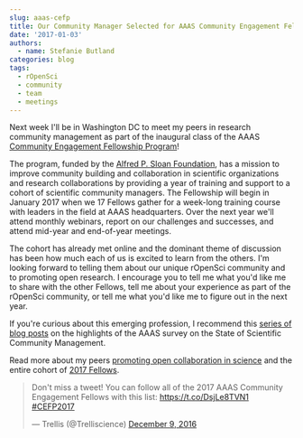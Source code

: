 ```yaml
---
slug: aaas-cefp
title: Our Community Manager Selected for AAAS Community Engagement Fellowship Program
date: '2017-01-03'
authors:
  - name: Stefanie Butland
categories: blog
tags:
  - rOpenSci
  - community
  - team
  - meetings
---
```


Next week I'll be in Washington DC to meet my peers in research community management as part of the inaugural class of the AAAS [Community Engagement Fellowship Program](https://www.aaas.org/cefp/meet-our-fellows)!

The program, funded by the [Alfred P. Sloan Foundation](https://sloan.org/), has a mission to improve community building and collaboration in scientific organizations and research collaborations by providing a year of training and support to a cohort of scientific community managers. The Fellowship will begin in January 2017 when we 17 Fellows gather for a week-long training course with leaders in the field at AAAS headquarters. Over the next year we'll attend monthly webinars, report on our challenges and successes, and attend mid-year and end-of-year meetings.

The cohort has already met online and the dominant theme of discussion has been how much each of us is excited to learn from the others. I'm looking forward to telling them about our unique rOpenSci community and to promoting open research. I encourage you to tell me what you'd like me to share with the other Fellows, tell me about your experience as part of the rOpenSci community, or tell me what you'd like me to figure out in the next year.

If you're curious about this emerging profession, I recommend this [series of blog posts](https://blog.trelliscience.com/tag/state-of-scientific-community-management/) on the highlights of the AAAS survey on the State of Scientific Community Management.

Read more about my peers [promoting open collaboration in science](https://blog.trelliscience.com/meet-the-2017-community-engagement-fellows-promoting-open-collaboration-in-science/) and the entire cohort of [2017 Fellows](https://blog.trelliscience.com/introducing-the-2017-community-engagement-fellows/).

<blockquote class="twitter-tweet" data-lang="en"><p lang="en" dir="ltr">Don&#39;t miss a tweet! You can follow all of the 2017 AAAS Community Engagement Fellows with this list: <a href="https://t.co/DsjLe8TVN1">https://t.co/DsjLe8TVN1</a> <a href="https://twitter.com/hashtag/CEFP2017?src=hash">#CEFP2017</a></p>&mdash; Trellis (@Trelliscience) <a href="https://twitter.com/Trelliscience/status/807240268852367360">December 9, 2016</a></blockquote>
<script async src="//platform.twitter.com/widgets.js" charset="utf-8"></script>

